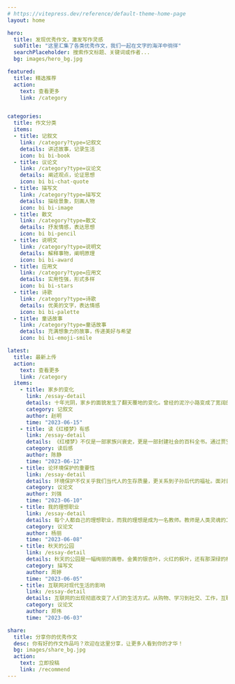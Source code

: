 ```yaml
---
# https://vitepress.dev/reference/default-theme-home-page
layout: home

hero:
  title: 发现优秀作文，激发写作灵感
  subTitle: "这里汇集了各类优秀作文，我们一起在文字的海洋中徜徉"
  searchPlaceholder: 搜索作文标题、关键词或作者...
  bg: images/hero_bg.jpg

featured:
  title: 精选推荐
  action:
    text: 查看更多
    link: /category


categories:
  title: 作文分类
  items:
  - title: 记叙文
    link: /category?type=记叙文
    details: 讲述故事，记录生活
    icon: bi bi-book
  - title: 议论文
    link: /category?type=议论文
    details: 阐述观点，论证思想
    icon: bi bi-chat-quote
  - title: 描写文
    link: /category?type=描写文
    details: 描绘景象，刻画人物
    icon: bi bi-image
  - title: 散文
    link: /category?type=散文
    details: 抒发情感，表达思想
    icon: bi bi-pencil
  - title: 说明文
    link: /category?type=说明文
    details: 解释事物，阐明原理
    icon: bi bi-award
  - title: 应用文
    link: /category?type=应用文
    details: 实用性强，形式多样
    icon: bi bi-stars
  - title: 诗歌
    link: /category?type=诗歌
    details: 优美的文字，表达情感
    icon: bi bi-palette
  - title: 童话故事
    link: /category?type=童话故事
    details: 充满想象力的故事，传递美好与希望
    icon: bi bi-emoji-smile

latest:
  title: 最新上传
  action:
    text: 查看更多
    link: /category
  items:
    - title: 家乡的变化
      link: /essay-detail
      details: 十年光阴，家乡的面貌发生了翻天覆地的变化。曾经的泥泞小路变成了宽阔的柏油马路，矮小的平房变成了高耸的楼房...
      category: 记叙文
      author: 赵明
      time: "2023-06-15"
    - title: 读《红楼梦》有感
      link: /essay-detail
      details: 《红楼梦》不仅是一部家族兴衰史，更是一部封建社会的百科全书。通过贾宝玉和林黛玉的爱情悲剧，曹雪芹展现了...
      category: 读后感
      author: 陈静
      time: "2023-06-12"
    - title: 论环境保护的重要性
      link: /essay-detail
      details: 环境保护不仅关乎我们当代人的生存质量，更关系到子孙后代的福祉。面对日益严峻的环境问题，我们每个人都应该...
      category: 议论文
      author: 刘强
      time: "2023-06-10"
    - title: 我的理想职业
      link: /essay-detail
      details: 每个人都自己的理想职业，而我的理想是成为一名教师。教师是人类灵魂的工程师，能够影响一代又一代的年轻人...
      category: 议论文
      author: 杨丽
      time: "2023-06-08"
    - title: 秋天的公园
      link: /essay-detail
      details: 秋天的公园是一幅绚丽的画卷。金黄的银杏叶，火红的枫叶，还有那深绿的松柏，构成了一幅色彩斑斓的画面...
      category: 描写文
      author: 周婷
      time: "2023-06-05"
    - title: 互联网对现代生活的影响
      link: /essay-detail
      details: 互联网的出现彻底改变了人们的生活方式。从购物、学习到社交、工作，互联网已经渗透到生活的方方面面...
      category: 议论文
      author: 郑伟
      time: "2023-06-03"

share:
  title: 分享你的优秀作文
  desc: 你有好的作文作品吗？欢迎在这里分享，让更多人看到你的才华！
  bg: images/share_bg.jpg
  action:
    text: 立即投稿
    link: /recommend
---
```



